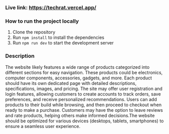 ### Live link: https://techrat.vercel.app/

### How to run the project locally
1. Clone the repository
2. Run `npm install` to install the dependencies
3. Run `npm run dev` to start the development server

### Description
The website likely features a wide range of products categorized into different sections for easy navigation. These products could be electronics, computer components, accessories, gadgets, and more.  Each product should have its own dedicated page with detailed descriptions, specifications, images, and pricing. The site may offer user registration and login features, allowing customers to create accounts to track orders, save preferences, and receive personalized recommendations. Users can add products to their build while browsing, and then proceed to checkout when ready to make a purchase. Customers may have the option to leave reviews and rate products, helping others make informed decisions.The website should be optimized for various devices (desktops, tablets, smartphones) to ensure a seamless user experience.